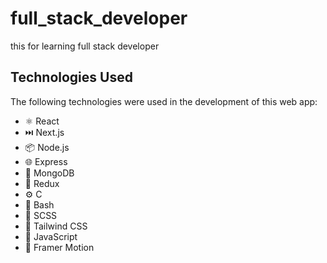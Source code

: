 # full_stack_developer
this for learning full stack developer

## Technologies Used
The following technologies were used in the development of this web app:
- ⚛️ React
- ⏭️ Next.js
- 📦 Node.js
- 🌐 Express
- 🍃 MongoDB
- 🔄 Redux
- ⚙️ C
- 🐚 Bash
- 🔧 SCSS
- 🎨 Tailwind CSS
- 🚀 JavaScript
- 🌟 Framer Motion
